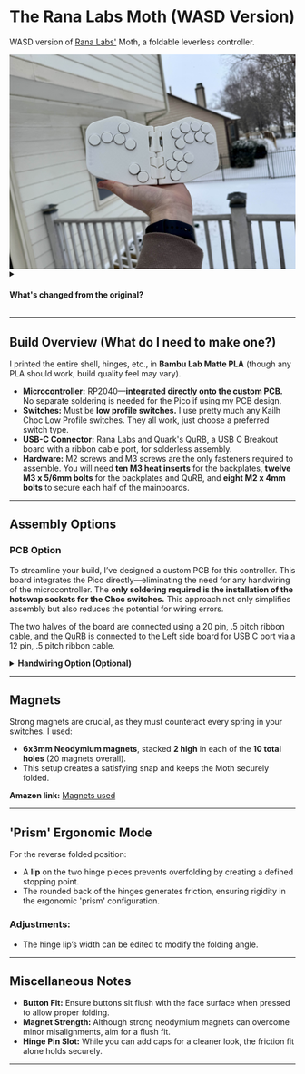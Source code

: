 # The Rana Labs Moth (WASD Version)

WASD version of [Rana Labs'](https://github.com/rana-sylvatica) Moth, a foldable leverless controller.

<div style="display: flex;">
    <img src="Images/PCB Moth - White.jpg" alt="Layout 1" width="600" />
</div>

<details>
  <summary><h4>What's changed from the original?</h4></summary>

- Added the WASD style up button.
- Sunk part of the shell under the WASD cluster to add mounting points for the Raspberry Pico.
- Removed one modifier button and repositioned the others for increased comfort.
- Changed the USB-C port location to accommodate the WASD layout (port slot fitted for ModelUD).
- Enlarged the hinge rounded edges to ensure a secure friction fit in 'prism' mode.
- Added a lip to the hinge to lock in the desired prism angle.
- Adjusted the thickness of the hinge pin holes for a tighter friction fit.
- Modified the magnet hole size to accommodate larger magnets that firmly snap the controller together.
- Filleted the controller edges to provide a smoother, rounded feel.

</details>

---

## Build Overview (What do I need to make one?)

I printed the entire shell, hinges, etc., in **Bambu Lab Matte PLA** (though any PLA should work, build quality feel may vary).

- **Microcontroller:** RP2040—**integrated directly onto the custom PCB.** No separate soldering is needed for the Pico if using my PCB design.
- **Switches:** Must be **low profile switches.** I use pretty much any Kailh Choc Low Profile switches. They all work, just choose a preferred switch type.
- **USB-C Connector:** Rana Labs and Quark's QuRB, a USB C Breakout board with a ribbon cable port, for solderless assembly.
- **Hardware:** M2 screws and M3 screws are the only fasteners required to assemble. You will need **ten M3 heat inserts** for the backplates, **twelve M3 x 5/6mm bolts** for the backplates and QuRB, and **eight M2 x 4mm bolts** to secure each half of the mainboards.

---

## Assembly Options

### PCB Option

To streamline your build, I’ve designed a custom PCB for this controller. This board integrates the Pico directly—eliminating the need for any handwiring of the microcontroller. The **only soldering required is the installation of the hotswap sockets for the Choc switches.** This approach not only simplifies assembly but also reduces the potential for wiring errors.

The two halves of the board are connected using a 20 pin, .5 pitch ribbon cable, and the QuRB is connected to the Left side board for USB C port via a 12 pin, .5 pitch ribbon cable.

<details>
  <summary><strong>Handwiring Option (Optional)</strong></summary>

For users who prefer a traditional approach or as a reference, here are the handwiring instructions. (Note: When using the PCB option, this process is unnecessary.)

### Initial Wiring:
- **Pico Side:** Wire up the Pico side completely first.
- **Opposite Side:** Run the wires individually from the opposite side.
- **Important:** Ensure that you run the cross-body wiring while the Moth is in its **folded position** to avoid tension.

### Wiring Tips:
- If the controller isn’t folded during soldering, the cross-body wires may become too tight when folding later.
- Leave **ample slack** for the cross-body wiring.
- Route wires behind the hinge pin for a neat installation.

### Hinge Pin Placement:
- Insert the hinge pin **before** wiring the cross-body connections.
- Running wires prior to inserting the hinge pin can obstruct its path, making installation challenging.

#### Wiring Example

This was my first soldering project in a long time; while my solder joints may not be perfect, the key point is the proper routing of wires from the non-Pico side to the Pico side.
<div style="display: flex;">
    <img src="Images/Wiring Example.jpg" alt="Wiring Example" width="500" />
</div>

</details>

---

## Magnets

Strong magnets are crucial, as they must counteract every spring in your switches. I used:

- **6x3mm Neodymium magnets**, stacked **2 high** in each of the **10 total holes** (20 magnets overall).
- This setup creates a satisfying snap and keeps the Moth securely folded.

**Amazon link:** [Magnets used](https://www.amazon.com/dp/B096LZNZTQ?ref=cm_sw_r_cp_ud_dp_ZEAK3BD945P57Y9BB6P4&ref_=cm_sw_r_cp_ud_dp_ZEAK3BD945P57Y9BB6P4&social_share=cm_sw_r_cp_ud_dp_ZEAK3BD945P57Y9BB6P4&skipTwisterOG=1&newOGT=1&th=1)

---

## 'Prism' Ergonomic Mode

For the reverse folded position:

- A **lip** on the two hinge pieces prevents overfolding by creating a defined stopping point.
- The rounded back of the hinges generates friction, ensuring rigidity in the ergonomic 'prism' configuration.

### Adjustments:

- The hinge lip’s width can be edited to modify the folding angle.

---

## Miscellaneous Notes

- **Button Fit:** Ensure buttons sit flush with the face surface when pressed to allow proper folding.
- **Magnet Strength:** Although strong neodymium magnets can overcome minor misalignments, aim for a flush fit.
- **Hinge Pin Slot:** While you can add caps for a cleaner look, the friction fit alone holds securely.

---
